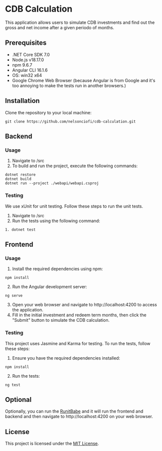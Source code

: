 
# CDB Calculation

This application allows users to simulate CDB investments and find out the gross and net income after a given periodo of months.

## Prerequisites
- .NET Core SDK 7.0
- Node.js v18.17.0
- npm 9.6.7
- Angular CLI 16.1.6
- OS: win32 x64
- Google Chrome Web Browser (because Angular is from Google and it's too annoying to make the tests run in another browsers.)

## Installation

Clone the repository to your local machine:

```
git clone https://github.com/nelsonciofi/cdb-calculation.git
```

## Backend

### Usage

1. Navigate to /src  
2. To build and run the project, execute the following commands:

```
dotnet restore
dotnet build
dotnet run --project ./webapi/webapi.csproj
```

### Testing
We use xUnit for unit testing. Follow these steps to run the unit tests.

1. Navigate to /src
2. Run the tests using the following command: 

```
1. dotnet test
```

## Frontend

### Usage

1. Install the required dependencies using npm:

```
npm install
``` 

2. Run the Angular development server:
```
ng serve
``` 

3. Open your web browser and navigate to http://localhost:4200 to access the application.
4. Fill in the initial investment and redeem term months, then click the "Submit" button to simulate the CDB calculation.

### Testing
This project uses Jasmine and Karma for testing. To run the tests, follow these steps:

1. Ensure you have the required dependencies installed:
```
npm install
``` 
2. Run the tests:
```
ng test
``` 

## Optional

Optionally, you can run the [RunitBabe](runItBate.bat) and it will run the frontend and backend and then navigate to http://localhost:4200 on your web browser.

## License

This project is licensed under the [MIT License](LICENSE).
